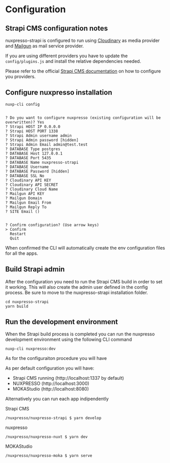 # Configuration

## Strapi CMS configuration notes

nuxpresso-strapi is configured to run using [Cloudinary](https://cloudinary.com) as media provider and [Mailgun](https://mailgun.com) as mail service provider. 

If you are using different providers you have to update the ```config/plugins.js``` and install the relative dependencies needed. 

Please refer to the official [Strapi CMS documentation](https://strapi.io/documentation/) on how to configure you providers.


## Configure nuxpresso installation

```
nuxp-cli config


? Do you want to configure nuxpresso (existing configuration will be overwritten)? Yes
? Strapi HOST IP 0.0.0.0
? Strapi HOST PORT 1338
? Strapi Admin username admin
? Strapi Admin password [hidden]
? Strapi Admin Email admin@test.test
? DATABASE Type postgres
? DATABASE Host 127.0.0.1
? DATABASE Port 5435
? DATABASE Name nuxpresso-strapi
? DATABASE Username
? DATABASE Password [hidden]
? DATABASE SSL No
? Cloudinary API KEY
? Cloudinary API SECRET
? Cloudinary Cloud Name
? Mailgun API KEY
? Mailgun Domain
? Mailgun Email From
? Mailgun Reply To
? SITE Email ()


? Confirm configuration? (Use arrow keys)
> Confirm
  Restart
  Quit                                                                                                                                                                                
```

When confirmed the CLI will automatically create the env configuration files for all the apps.

## Build Strapi admin

After the configuration you need to run the Strapi CMS build in order to set it working. This will also create the admin user defined in the config process. Be sure to move to the nuxpresso-strapi installation folder.

```
cd nuxpresso-strapi
yarn build
```

## Run the development environment

When the Strapi build process is completed you can run the nuxpresso development environment using the following CLI command

```
nuxp-cli nuxpresso:dev
```

As for the configuraiton procedure you will have


As per default configuration you will have: 
 - Strapi CMS running (http://localhost:1337 by default)
 - NUXPRESSO (http://localhost:3000)
 - MOKAStudio (http://localhost:8080)


Alternatively you can run each app indipendently

Strapi CMS
```
/nuxpresso/nuxpresso-strapi $ yarn develop
```

nuxpresso
```
/nuxpresso/nuxpresso-nuxt $ yarn dev
```

MOKAStudio

```
/nuxpresso/nuxpresso-moka $ yarn serve
```
